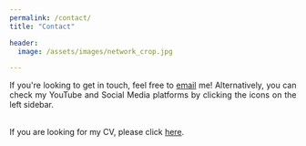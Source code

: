 ```yaml
---
permalink: /contact/
title: "Contact"

header:
  image: /assets/images/network_crop.jpg

---
```


<div style="text-align: justify"> 


If you're looking to get in touch, feel free to <a href="mailto:m.fischer@cs.ucl.ac.uk">email</a> me! Alternatively, you can check 
my YouTube and Social Media platforms by clicking the icons on the left sidebar. <br /> 
<br/>

If you are looking for my CV, please click <a href="/assets/cv.txt" download="Testfile.txt">here</a>.

</div>